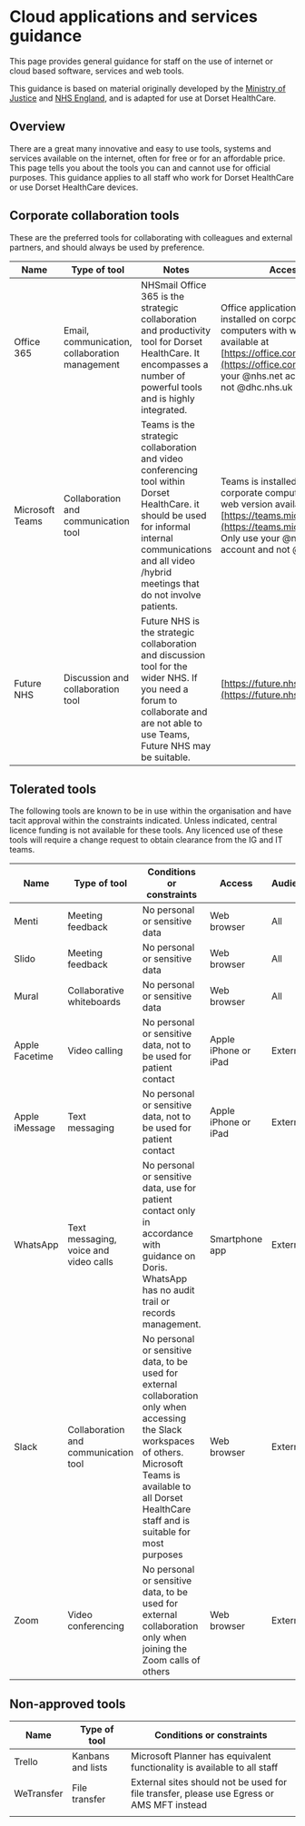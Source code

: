 # Cloud applications and services guidance

This page provides general guidance for staff on the use of internet or cloud based software, services and web tools.

This guidance is based on material originally developed by the [Ministry of Justice](https://ministryofjustice.github.io/security-guidance/general-user-video-and-messaging-apps-guidance/) and [NHS England](https://nhsengland.github.io/it-standards/#/security/acceptable-cloud-tools), and is adapted for use at Dorset HealthCare.

## Overview

There are a great many innovative and easy to use tools, systems and services available on the internet, often for free or for an affordable price. This page tells you about the tools you can and cannot use for official purposes. This guidance applies to all staff who work for Dorset HealthCare or use Dorset HealthCare devices.

## Corporate collaboration tools

These are the preferred tools for collaborating with colleagues and external partners, and should always be used by preference. 

| Name            | Type of tool                                   | Notes                                                                                                                                                                                                          | Access                                                                                                                                                                                   | Audience |
| --------------- | ---------------------------------------------- | -------------------------------------------------------------------------------------------------------------------------------------------------------------------------------------------------------------- | ---------------------------------------------------------------------------------------------------------------------------------------------------------------------------------------- | -------- |
| Office 365      | Email, communication, collaboration management | NHSmail Office 365 is the strategic collaboration and productivity tool for Dorset HealthCare. It encompasses a number of powerful tools and is highly integrated.                                             | Office applications are installed on corporate computers with web versions available at [https://office.com](https://office.com). Only use your @nhs.net account and not @dhc.nhs.uk     | All      |
| Microsoft Teams | Collaboration and communication tool           | Teams is the strategic collaboration and video conferencing tool within Dorset HealthCare. it should be used for informal internal communications and all video /hybrid meetings that do not involve patients. | Teams is installed on corporate computers with a web version available at [https://teams.microsoft.com](https://teams.microsoft.com). Only use your @nhs.net account and not @dhc.nhs.uk | All      |
| Future NHS      | Discussion and collaboration tool              | Future NHS is the strategic collaboration and discussion tool for the wider NHS. If you need a forum to collaborate and are not able to use Teams, Future NHS may be suitable.                                 | [https://future.nhs.uk](https://future.nhs.uk)                                                                                                                                           | All |

## Tolerated tools

The following tools are known to be in use within the organisation and have tacit approval within the constraints indicated. Unless indicated, central licence funding is not available for these tools. Any licenced use of these tools will require a change request to obtain clearance from the IG and IT teams.

| Name           | Type of tool                          | Conditions or constraints                                                                                                                                                                                              | Access               | Audience |
| -------------- | ------------------------------------- | ---------------------------------------------------------------------------------------------------------------------------------------------------------------------------------------------------------------------- | -------------------- | -------- |
| Menti          | Meeting feedback                      | No personal or sensitive data                                                                                                                                                                                          | Web browser          | All      |
| Slido          | Meeting feedback                      | No personal or sensitive data                                                                                                                                                                                          | Web browser          | All      |
| Mural          | Collaborative whiteboards             | No personal or sensitive data                                                                                                                                                                                          | Web browser          | All      |
| Apple Facetime | Video calling                         | No personal or sensitive data, not to be used for patient contact                                                                                                                                                      | Apple iPhone or iPad | External |
| Apple iMessage | Text messaging                        | No personal or sensitive data, not to be used for patient contact                                                                                                                                                      | Apple iPhone or iPad | External |
| WhatsApp       | Text messaging, voice and video calls | No personal or sensitive data, use for patient contact only in accordance with guidance on Doris. WhatsApp has no audit trail or records management.                                                                   | Smartphone app       | External |
| Slack          | Collaboration and communication tool  | No personal or sensitive data, to be used for external collaboration only when accessing the Slack workspaces of others. Microsoft Teams is available to all Dorset HealthCare staff and is suitable for most purposes | Web browser          | External |
| Zoom           | Video conferencing                    | No personal or sensitive data, to be used for external collaboration only when joining the Zoom calls of others                                                                                                        | Web browser          | External |

## Non-approved tools

| Name       | Type of tool      | Conditions or constraints                                                                 |
| ---------- | ----------------- | ----------------------------------------------------------------------------------------- |
| Trello     | Kanbans and lists | Microsoft Planner has equivalent functionality is available to all staff                  |
| WeTransfer | File transfer     | External sites should not be used for file transfer, please use Egress or AMS MFT instead |
|            |                   |                                                                                           |